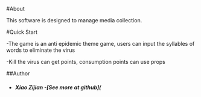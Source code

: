
#About

This software is designed to manage media collection.



#Quick Start

-The game is an anti epidemic theme game, users can input the syllables of words to eliminate the virus

-Kill the virus can get points, consumption points can use props



##Author
* ##### Xiao Zijian -[See more at github](

###

